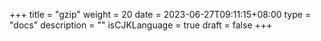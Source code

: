 +++
title = "gzip"
weight = 20
date = 2023-06-27T09:11:15+08:00
type = "docs"
description = ""
isCJKLanguage = true
draft = false
+++